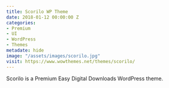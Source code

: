 ```yaml
---
title: Scorilo WP Theme
date: 2018-01-12 00:00:00 Z
categories:
- Premium
- UI
- WordPress
- Themes
metadate: hide
image: "/assets/images/scorilo.jpg"
visit: https://www.wowthemes.net/themes/scorilo/
---
```


Scorilo is a Premium Easy Digital Downloads WordPress theme.